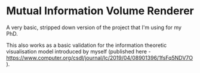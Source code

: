 # Mutual Information Volume Renderer
A very basic, stripped down version of the project that I'm using for my PhD.

This also works as a basic validation for the information theoretic visualisation model introduced by myself (published here - https://www.computer.org/csdl/journal/lc/2019/04/08901396/1fsFq5NDV7O). 
